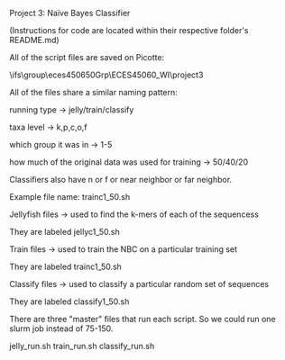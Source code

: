 Project 3: Naïve Bayes Classifier 

(Instructions for code are located within their respective folder's README.md)

All of the script files are saved on Picotte:

\ifs\group\eces450650Grp\ECES45060_WI\project3

All of the files share a similar naming pattern:

running type -> jelly/train/classify

taxa level -> k,p,c,o,f

which group it was in -> 1-5

how much of the original data was used for training -> 50/40/20

Classifiers also have n or f or near neighbor or far neighbor.

Example file name: trainc1_50.sh


Jellyfish files -> used to find the k-mers of each of the sequencess

They are labeled jellyc1_50.sh

Train files -> used to train the NBC on a particular training set

They are labeled trainc1_50.sh

Classify files -> used to classify a particular random set of sequences

They are labeled classify1_50.sh

There are three "master" files that run each script. So we could run one slurm job instead of 75-150.

jelly_run.sh  train_run.sh  classify_run.sh

